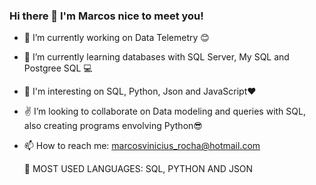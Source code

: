 ### Hi there 👋 I'm Marcos nice to meet you!


- 🔭 I’m currently working on Data Telemetry :blush:
- 🌱 I’m currently learning databases with SQL Server, My SQL and Postgree SQL :computer:
- 👀 I'm interesting on SQL, Python, Json and JavaScript:heart:
- :v: I’m looking to collaborate on Data modeling and queries with SQL, also creating programs envolving Python😎
- 📫 How to reach me: marcosvinicius_rocha@hotmail.com


  🎯 MOST USED LANGUAGES: SQL, PYTHON AND JSON
